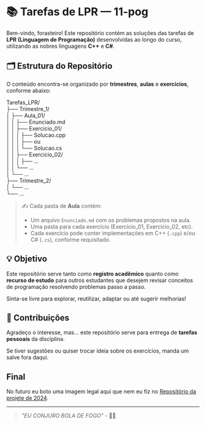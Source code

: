 # 📚 Tarefas de LPR — 11-pog

Bem-vindo, forasteiro! Este repositório contém as soluções das tarefas de **LPR (Linguagem de Programação)** desenvolvidas ao longo do curso, utilizando as nobres linguagens **C++** e **C#**.

## 🗂 Estrutura do Repositório

O conteúdo encontra-se organizado por **trimestres**, **aulas** e **exercícios**, conforme abaixo:

Tarefas_LPR/ <br>
├── Trimestre_1/ <br>
│ ├── Aula_01/ <br>
│ │ ├── Enunciado.md <br>
│ │ ├── Exercicio_01/ <br>
│ │ │ ├── Solucao.cpp <br>
│ │ │ ├── ou <br>
│ │ │ └── Solucao.cs <br>
│ │ ├── Exercicio_02/ <br>
│ │ │ ├── ...<br>
│ │ └── ... <br>
│ └── ... <br>
├── Trimestre_2/ <br>
│ └── ... <br>
└── ... <br>

> ✍️ Cada pasta de **Aula** contém:
> - Um arquivo `Enunciado.md` com os problemas propostos na aula.
> - Uma pasta para cada exercício (Exercicio_01, Exercicio_02, etc).
> - Cada exercício pode conter implementações em C++ (`.cpp`) e/ou C# (`.cs`), conforme requisitado.

## 💡 Objetivo

Este repositório serve tanto como **registro acadêmico** quanto como **recurso de estudo** para outros estudantes que desejem revisar conceitos de programação resolvendo problemas passo a passo.

Sinta-se livre para explorar, reutilizar, adaptar ou até sugerir melhorias!

## 🤝 Contribuições

Agradeço o interesse, mas... este repositório serve para entrega de **tarefas pessoais** da disciplina. 

Se tiver sugestões ou quiser trocar ideia sobre os exercícios, manda um salve fora daqui. 

## Final

No futuro eu boto uma imagem legal aqui que nem eu fiz no [Repositório da projete de 2024](https://github.com/11-pog/PROJETE2405ESP).

---

> _"EU CONJURO BOLA DE FOGO"_ - 🧙‍♂️<br>